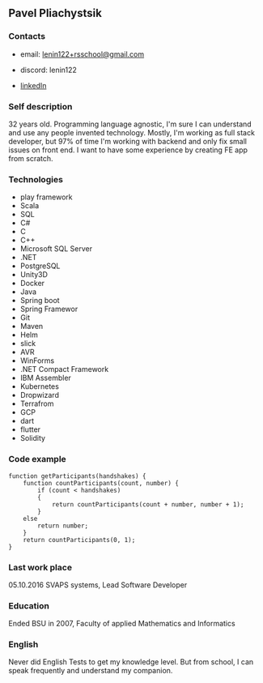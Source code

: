 ## Pavel Pliachystsik

### Contacts

* email: lenin122+rsschool@gmail.com

* discord: lenin122

* [linkedIn](https://www.linkedin.com/in/pavel-pliachystsik-889b3348/)

### Self description

32 years old.
Programming language agnostic, I'm sure I can understand and use any people invented technology.
Mostly, I'm working as full stack developer, but 97% of time I'm working with backend and only fix small issues
on front end. I want to have some experience by creating FE app from scratch.

### Technologies
* play framework
* Scala
* SQL
* C#
* C
* C++
* Microsoft SQL Server
* .NET
* PostgreSQL
* Unity3D
* Docker
* Java
* Spring boot
* Spring Framewor
* Git
* Maven
* Helm
* slick
* AVR
* WinForms
* .NET Compact Framework
* IBM Assembler
* Kubernetes
* Dropwizard
* Terrafrom
* GCP
* dart
* flutter
* Solidity

### Code example
```
function getParticipants(handshakes) {
    function countParticipants(count, number) {
        if (count < handshakes)
        {
            return countParticipants(count + number, number + 1);
        }
    else
        return number;
    }
    return countParticipants(0, 1);
}
```

### Last work place
05.10.2016 SVAPS systems, Lead Software Developer

### Education
Ended BSU in 2007, Faculty of applied Mathematics and Informatics

### English
Never did English Tests to get my knowledge level. But from school, I can speak frequently and understand my companion.
